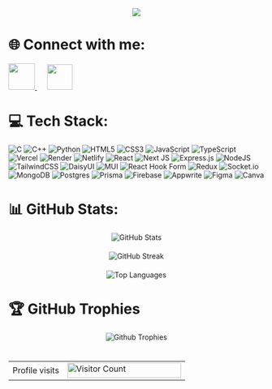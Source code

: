 <p align="center">
   <img src="https://readme-typing-svg.herokuapp.com?color=00caff&width=400&height=100&lines=Hello+There!+I'm+Shivam..;Passionate+Full-Stack+Developer;Open-Source+Contributor+and+Learner;Advancing+Through+Innovation;Great+To+Connect+With+You!"">
</p>

# 🌐 Connect with me:

<p>
  <a href="https://www.linkedin.com/in/codrshivam/" target="_blank" style=" margin-right:20px">
    <img height="52" width="52" src="https://skillicons.dev/icons?i=linkedin" />
  </a>
  <a href="https://x.com/codrshivam" target="_blank">
    <img height="50" width="50" src="https://cdn.simpleicons.org/x/white" />
  </a>
</p>

# 💻 Tech Stack:

![C](https://img.shields.io/badge/c-%2300599C.svg?style=for-the-badge&logo=c&logoColor=white) ![C++](https://img.shields.io/badge/c++-%2300599C.svg?style=for-the-badge&logo=c%2B%2B&logoColor=white) ![Python](https://img.shields.io/badge/python-3670A0?style=for-the-badge&logo=python&logoColor=ffdd54) ![HTML5](https://img.shields.io/badge/html5-%23E34F26.svg?style=for-the-badge&logo=html5&logoColor=white) ![CSS3](https://img.shields.io/badge/css3-%231572B6.svg?style=for-the-badge&logo=css3&logoColor=white) ![JavaScript](https://img.shields.io/badge/javascript-%23323330.svg?style=for-the-badge&logo=javascript&logoColor=%23F7DF1E) ![TypeScript](https://img.shields.io/badge/typescript-%23007ACC.svg?style=for-the-badge&logo=typescript&logoColor=white) ![Vercel](https://img.shields.io/badge/vercel-%23000000.svg?style=for-the-badge&logo=vercel&logoColor=white) ![Render](https://img.shields.io/badge/Render-%46E3B7.svg?style=for-the-badge&logo=render&logoColor=white) ![Netlify](https://img.shields.io/badge/netlify-%23000000.svg?style=for-the-badge&logo=netlify&logoColor=#00C7B7) ![React](https://img.shields.io/badge/react-%2320232a.svg?style=for-the-badge&logo=react&logoColor=%2361DAFB) ![Next JS](https://img.shields.io/badge/Next-black?style=for-the-badge&logo=next.js&logoColor=white) ![Express.js](https://img.shields.io/badge/express.js-%23404d59.svg?style=for-the-badge&logo=express&logoColor=%2361DAFB) ![NodeJS](https://img.shields.io/badge/node.js-6DA55F?style=for-the-badge&logo=node.js&logoColor=white) ![TailwindCSS](https://img.shields.io/badge/tailwindcss-%2338B2AC.svg?style=for-the-badge&logo=tailwind-css&logoColor=white) ![DaisyUI](https://img.shields.io/badge/daisyui-5A0EF8?style=for-the-badge&logo=daisyui&logoColor=white) ![MUI](https://img.shields.io/badge/MUI-%230081CB.svg?style=for-the-badge&logo=mui&logoColor=white) ![React Hook Form](https://img.shields.io/badge/React%20Hook%20Form-%23EC5990.svg?style=for-the-badge&logo=reacthookform&logoColor=white) ![Redux](https://img.shields.io/badge/redux-%23593d88.svg?style=for-the-badge&logo=redux&logoColor=white) ![Socket.io](https://img.shields.io/badge/Socket.io-black?style=for-the-badge&logo=socket.io&badgeColor=010101) ![MongoDB](https://img.shields.io/badge/MongoDB-%234ea94b.svg?style=for-the-badge&logo=mongodb&logoColor=white) ![Postgres](https://img.shields.io/badge/postgres-%23316192.svg?style=for-the-badge&logo=postgresql&logoColor=white) ![Prisma](https://img.shields.io/badge/Prisma-3982CE?style=for-the-badge&logo=Prisma&logoColor=white) ![Firebase](https://img.shields.io/badge/firebase-a08021?style=for-the-badge&logo=firebase&logoColor=ffcd34) ![Appwrite](https://img.shields.io/badge/Appwrite-%23FD366E.svg?style=for-the-badge&logo=appwrite&logoColor=white) ![Figma](https://img.shields.io/badge/figma-%23F24E1E.svg?style=for-the-badge&logo=figma&logoColor=white) ![Canva](https://img.shields.io/badge/Canva-%2300C4CC.svg?style=for-the-badge&logo=Canva&logoColor=white)

# 📊 GitHub Stats:

<p align="center">
  <img src="https://github-readme-stats.vercel.app/api?username=10xshivam&theme=dark&hide_border=false&include_all_commits=false&count_private=false" alt="GitHub Stats" style="margin-bottom: 20px; " /></br>
  <img src="https://github-readme-streak-stats.herokuapp.com/?user=10xshivam&theme=dark&hide_border=false" alt="GitHub Streak"  style="margin-bottom: 20px;" /></br>
  <img src="https://github-readme-stats.vercel.app/api/top-langs/?username=10xshivam&theme=radical&hide_border=false&include_all_commits=false&count_private=false&layout=compact" alt="Top Languages" /><br />
</p>

# 🏆 GitHub Trophies

<p align="center">
  <img src="https://github-profile-trophy.vercel.app/?username=10xshivam&theme=radical&no-frame=false&no-bg=true&margin-w=4" alt="Github Trophies" />
</p>

#

<table align="center">
  <tr>
    <td>Profile visits</td>
    <td><img src="https://profile-counter.glitch.me/10xshivam/count.svg" alt="Visitor Count" height="30" width="224" /></td>
  </tr>
</table>


